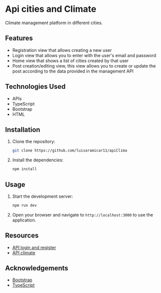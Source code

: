 # Api cities and Climate

Climate management platform in different cities.

## Features

- Registration view that allows creating a new user
- Login view that allows you to enter with the user's email and password
- Home view that shows a list of cities created by that user
- Post creation/editing view, this view allows you to create or update the post according to the data provided in the management API

## Technologies Used
- APIs
- TypeScript
- Bootstrap
- HTML

## Installation

1. Clone the repository:
    ```bash
    git clone https://github.com/luisaramicar11/apiClima
    ```
2. Install the dependencies:
    ```bash
    npm install
    ```

## Usage

1. Start the development server:
    ```bash
    npm run dev
    ```
2. Open your browser and navigate to `http://localhost:3000` to use the application.

## Resources

- [API login and register](https://reqres.in/)
- [API climate](https://openweathermap.org/api)


## Acknowledgements

- [Bootstrap](https://getbootstrap.com/)
- [TypeScript](https://www.typescriptlang.org/)

